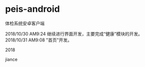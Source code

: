 # peis-android

体检系统安卓客户端



2018/10/30 AM9:24
  继续进行界面开发，主要完成“健康”模块的开发。
2018/10/31 AM9:08
  "首页"开发。
  
 2018


jiance